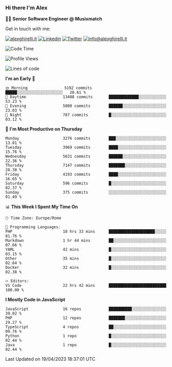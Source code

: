 ### Hi there I'm Alex

👨‍💻 __Senior Software Engineer @ Musixmatch__

Get in touch with me:

[![alexghirelli.it](https://img.shields.io/static/v1?label=alexghirelli.it&message=%20&color=red&logo=&style=flat-square&logoColor=white)](https://www.alexghirelli.it/)
[![Linkedin](https://img.shields.io/static/v1?label=Linkedin&message=%20&color=blue&logo=Linkedin&style=flat-square&logoColor=white)](https://linkedin.com/in/alexghirelli)
[![Twitter](https://img.shields.io/static/v1?label=Twitter&message=%20&color=blue&logo=Twitter&style=flat-square&logoColor=white)](https://twitter.com/alexGhirelli)
[![info@alexghirelli.it](https://img.shields.io/static/v1?label=info@alexghirelli.it&message=%20&color=red&logo=gmail&style=flat-square&logoColor=white)](mailto:info@alexghirelli.it)

<!--START_SECTION:waka-->
![Code Time](http://img.shields.io/badge/Code%20Time-7%2C440%20hrs%2052%20mins-blue)

![Profile Views](http://img.shields.io/badge/Profile%20Views-0-blue)

![Lines of code](https://img.shields.io/badge/From%20Hello%20World%20I%27ve%20Written-34.6%20million%20lines%20of%20code-blue)

**I'm an Early 🐤** 

```text
🌞 Morning                5192 commits        █████░░░░░░░░░░░░░░░░░░░░   20.61 % 
🌆 Daytime                13408 commits       █████████████░░░░░░░░░░░░   53.23 % 
🌃 Evening                5800 commits        ██████░░░░░░░░░░░░░░░░░░░   23.03 % 
🌙 Night                  787 commits         █░░░░░░░░░░░░░░░░░░░░░░░░   03.12 % 
```
📅 **I'm Most Productive on Thursday** 

```text
Monday                   3276 commits        ███░░░░░░░░░░░░░░░░░░░░░░   13.01 % 
Tuesday                  3969 commits        ████░░░░░░░░░░░░░░░░░░░░░   15.76 % 
Wednesday                5631 commits        ██████░░░░░░░░░░░░░░░░░░░   22.36 % 
Thursday                 7147 commits        ███████░░░░░░░░░░░░░░░░░░   28.38 % 
Friday                   4193 commits        ████░░░░░░░░░░░░░░░░░░░░░   16.65 % 
Saturday                 596 commits         █░░░░░░░░░░░░░░░░░░░░░░░░   02.37 % 
Sunday                   375 commits         ░░░░░░░░░░░░░░░░░░░░░░░░░   01.49 % 
```


📊 **This Week I Spent My Time On** 

```text
🕑︎ Time Zone: Europe/Rome

💬 Programming Languages: 
PHP                      18 hrs 33 mins      ████████████████████░░░░░   81.76 % 
Markdown                 1 hr 44 mins        ██░░░░░░░░░░░░░░░░░░░░░░░   07.66 % 
YAML                     42 mins             █░░░░░░░░░░░░░░░░░░░░░░░░   03.15 % 
Other                    35 mins             █░░░░░░░░░░░░░░░░░░░░░░░░   02.64 % 
Docker                   32 mins             █░░░░░░░░░░░░░░░░░░░░░░░░   02.38 % 

🔥 Editors: 
VS Code                  22 hrs 42 mins      █████████████████████████   100.00 % 
```

**I Mostly Code in JavaScript** 

```text
JavaScript               16 repos            ██████████░░░░░░░░░░░░░░░   39.02 % 
PHP                      12 repos            ███████░░░░░░░░░░░░░░░░░░   29.27 % 
TypeScript               4 repos             ██░░░░░░░░░░░░░░░░░░░░░░░   09.76 % 
Python                   1 repo              █░░░░░░░░░░░░░░░░░░░░░░░░   02.44 % 
Java                     1 repo              █░░░░░░░░░░░░░░░░░░░░░░░░   02.44 % 
```




 Last Updated on 19/04/2023 18:37:01 UTC
<!--END_SECTION:waka-->
